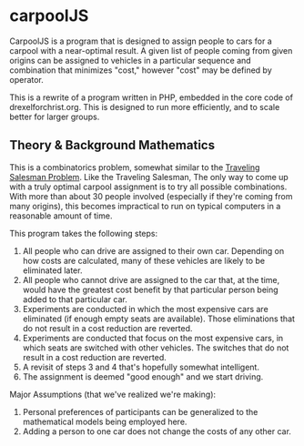 carpoolJS
=========

CarpoolJS is a program that is designed to assign people to cars for a carpool with a near-optimal result.  A given list
of people coming from given origins can be assigned to vehicles in a particular sequence and combination that minimizes
"cost," however "cost" may be defined by operator.

This is a rewrite of a program written in PHP, embedded in the core code of drexelforchrist.org.  This is designed to
run more efficiently, and to scale better for larger groups.

Theory & Background Mathematics
-------------------------------
This is a combinatorics problem, somewhat similar to the
[Traveling Salesman Problem](https://en.wikipedia.org/wiki/Travelling_salesman_problem).  Like the Traveling Salesman,
The only way to come up with a truly optimal carpool assignment is to try all possible combinations.  With more than
about 30 people involved (especially if they're coming from many origins), this becomes impractical to run on typical
computers in a reasonable amount of time.

This program takes the following steps:

1.  All people who can drive are assigned to their own car.  Depending on how costs are calculated, many of these
    vehicles are likely to be eliminated later.
2.  All people who cannot drive are assigned to the car that, at the time, would have the greatest cost benefit by that
    particular person being added to that particular car.
3.  Experiments are conducted in which the most expensive cars are eliminated (if enough empty seats are available).
    Those eliminations that do not result in a cost reduction are reverted.
4.  Experiments are conducted that focus on the most expensive cars, in which seats are switched with other vehicles.
    The switches that do not result in a cost reduction are reverted.
5.  A revisit of steps 3 and 4 that's hopefully somewhat intelligent.
6.  The assignment is deemed "good enough" and we start driving. 


Major Assumptions (that we've realized we're making):

1.  Personal preferences of participants can be generalized to the mathematical models being employed here.
2.  Adding a person to one car does not change the costs of any other car.